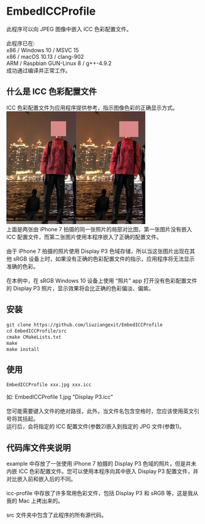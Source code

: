 # EmbedICCProfile
此程序可以向 JPEG 图像中嵌入 ICC 色彩配置文件。<br><br>
此程序已在:<br>
x86 / Windows 10 / MSVC 15<br>
x86 / macOS 10.13 / clang-902<br>
ARM / Raspbian GUN-Linux 8 / g++-4.9.2<br>
成功通过编译并正常工作。

<h2>什么是 ICC 色彩配置文件</h2>
<p>
ICC 色彩配置文件为应用程序提供参考，指示图像色彩的正确显示方式。<br>
<img src="/web/without-icc.JPG"><img src="/web/with-icc.JPG"><br>
上面是两张由 iPhone 7 拍摄的同一张照片的局部对比图，第一张图片没有嵌入 ICC 配置文件，而第二张图片使用本程序嵌入了正确的配置文件。<br><br>
由于 iPhone 7 拍摄的照片使用 Display P3 色域存储，所以当这张图片出现在其他 sRGB 设备上时，如果没有正确的色彩配置文件的指示，应用程序将无法显示准确的色彩。<br><br>
在本例中，在 sRGB Windows 10 设备上使用 “照片” app 打开没有色彩配置文件的 Display P3 照片，显示效果将会比正确的色彩偏淡、偏紫。
</p>
<h2>安装</h2>
<p>
 
 ```
 git clone https://github.com/liuziangexit/EmbedICCProfile
 cd EmbedICCProfile/src
 cmake CMakeLists.txt
 make
 make install
 ```
 
</p>
<h2>使用</h2>
<p>
 
```
EmbedICCProfile xxx.jpg xxx.icc
```
如: EmbedICCProfile 1.jpg "Display P3.icc"<br><br>
您可能需要键入文件的绝对路径，此外，当文件名包含空格时，您应该使用英文引号将其括起。<br>
运行后，会将指定的 ICC 配置文件(参数2)嵌入到指定的 JPG 文件(参数1)。
</p>
<h2>代码库文件夹说明</h2>
<p>
example 中存放了一张使用 iPhone 7 拍摄的 Display P3 色域的照片，但是并未内嵌 ICC 色彩配置文件。您可以使用本程序向其中嵌入 Display P3 配置文件，并对比嵌入前和嵌入后的不同。<br><br>
icc-profile 中存放了许多常用色彩文件，包括 Display P3 和 sRGB 等，这是我从我的 Mac 上拷出来的。<br><br>
src 文件夹中包含了此程序的所有源代码。
</p>
